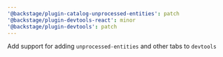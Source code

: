 ```yaml
---
'@backstage/plugin-catalog-unprocessed-entities': patch
'@backstage/plugin-devtools-react': minor
'@backstage/plugin-devtools': patch
---
```


Add support for adding `unprocessed-entities` and other tabs to `devtools`
